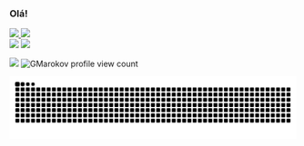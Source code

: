 ### Olá!

<div>
 <div> 
    <a href="https://github.com/carolineferreiraa">
    <!--Mini Dashboard-->  <img height="150em" src="https://github-readme-stats.vercel.app/api?username=carolineferreiraa&show_icons=true&theme=dracula&include_all_commits=true&count_private=true"/>
    <!--Gráfico de linguagens--> <img height="150em" src="https://github-readme-stats.vercel.app/api/top-langs/?username=carolineferreiraa&layout=compact&langs_count=8&theme=dracula"/>
</div>
   
  <div>
    <!--Perfil do Linkedin--><a href="https://www.linkedin.com/in/carolineferreira115" target="_blank"><img height="30em" src="https://img.shields.io/badge/-LinkedIn-%230077B5?style=for-the-badge&logo=linkedin&logoColor=white" target="_blank"></a> 
   <!--Email do Gmail--> <a href = "mailto: carolinesilva115@gmail.com"><img height="30em" src="https://img.shields.io/badge/-Gmail-%23EA4335?style=for-the-badge&logo=gmail&logoColor=white" target="_blank"></a>
  
![](https://visitor-badge.glitch.me/badge?page_id=github.com/carolineferreiraa)
![GMarokov profile view count](https://komarev.com/ghpvc/?username=carolineferreiraa&color=brightgreen)

![Snake animation](https://github.com/carolineferreiraa/carolineferreiraa/blob/output/github-contribution-grid-snake.svg)
   
   
  </div>
   
</div>
